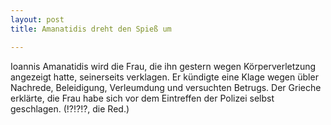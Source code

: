```yaml
---
layout: post
title: Amanatidis dreht den Spieß um

---
```


Ioannis Amanatidis wird die Frau, die ihn gestern wegen Körperverletzung angezeigt hatte, seinerseits verklagen. Er kündigte eine Klage wegen übler Nachrede, Beleidigung, Verleumdung und versuchten Betrugs. Der Grieche erklärte, die Frau habe sich vor dem Eintreffen der Polizei selbst geschlagen. (!?!?!?, die Red.)


